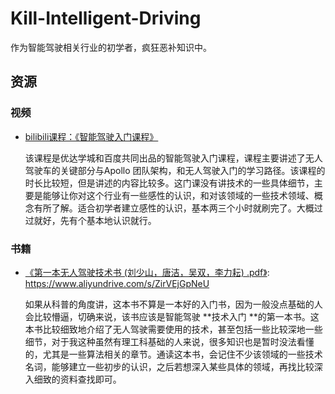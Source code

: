 # Kill-Intelligent-Driving
作为智能驾驶相关行业的初学者，疯狂恶补知识中。



## 资源

### 视频

- [bilibili课程：《智能驾驶入门课程》](https://www.bilibili.com/video/BV1R64y187su?p=1)

  该课程是优达学城和百度共同出品的智能驾驶入门课程，课程主要讲述了无人驾驶车的关键部分与Apollo 团队架构，和无人驾驶入门的学习路径。该课程的时长比较短，但是讲述的内容比较多。这门课没有讲技术的一些具体细节，主要是能够让你对这个行业有一些感性的认识，和对该领域的一些技术领域、概念有所了解。适合初学者建立感性的认识，基本两三个小时就刷完了。大概过过就好，先有个基本地认识就行。

### 书籍

- [《第一本无人驾驶技术书 (刘少山，唐洁，吴双，李力耘) .pdf》](https://www.aliyundrive.com/s/ZirVEjGpNeU): https://www.aliyundrive.com/s/ZirVEjGpNeU

  如果从科普的角度讲，这本书不算是一本好的入门书，因为一般没点基础的人会比较懵逼，切确来说，该书应该是智能驾驶 **技术入门 **的第一本书。这本书比较细致地介绍了无人驾驶需要使用的技术，甚至包括一些比较深地一些细节，对于我这种虽然有理工科基础的人来说，很多知识也是暂时没法看懂的，尤其是一些算法相关的章节。通读这本书，会记住不少该领域的一些技术名词，能够建立一些初步的认识，之后若想深入某些具体的领域，再找比较深入细致的资料查找即可。

